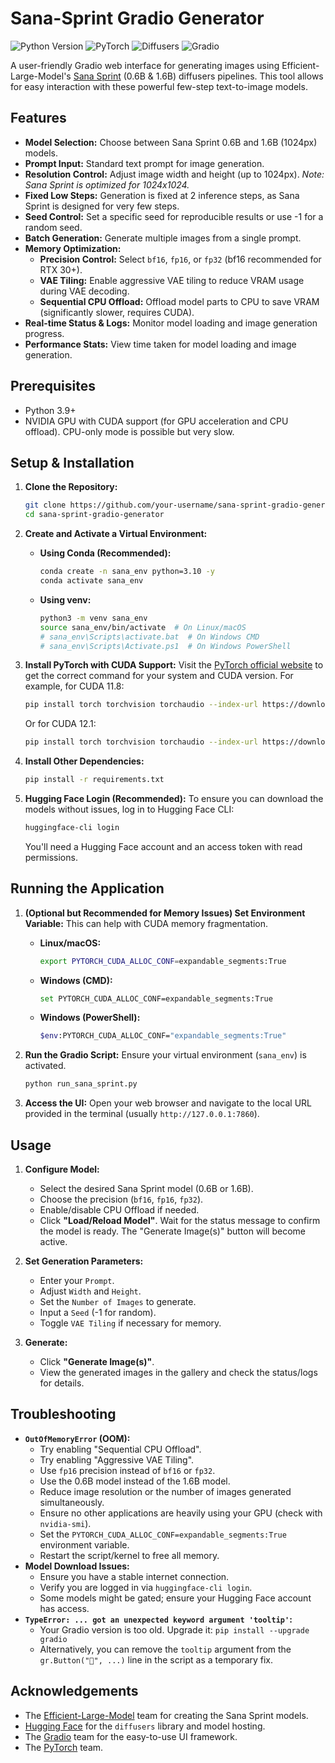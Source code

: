 # Sana-Sprint Gradio Generator

![Python Version](https://img.shields.io/badge/python-3.9+-blue.svg)
![PyTorch](https://img.shields.io/badge/PyTorch-%23EE4C2C.svg?logo=PyTorch&logoColor=white)
![Diffusers](https://img.shields.io/badge/🤗%20Diffusers-blue.svg)
![Gradio](https://img.shields.io/badge/Gradio-orange.svg)

A user-friendly Gradio web interface for generating images using Efficient-Large-Model's [Sana Sprint](https://huggingface.co/Efficient-Large-Model) (0.6B & 1.6B) diffusers pipelines. This tool allows for easy interaction with these powerful few-step text-to-image models.

## Features

*   **Model Selection:** Choose between Sana Sprint 0.6B and 1.6B (1024px) models.
*   **Prompt Input:** Standard text prompt for image generation.
*   **Resolution Control:** Adjust image width and height (up to 1024px). *Note: Sana Sprint is optimized for 1024x1024.*
*   **Fixed Low Steps:** Generation is fixed at 2 inference steps, as Sana Sprint is designed for very few steps.
*   **Seed Control:** Set a specific seed for reproducible results or use -1 for a random seed.
*   **Batch Generation:** Generate multiple images from a single prompt.
*   **Memory Optimization:**
    *   **Precision Control:** Select `bf16`, `fp16`, or `fp32` (bf16 recommended for RTX 30+).
    *   **VAE Tiling:** Enable aggressive VAE tiling to reduce VRAM usage during VAE decoding.
    *   **Sequential CPU Offload:** Offload model parts to CPU to save VRAM (significantly slower, requires CUDA).
*   **Real-time Status & Logs:** Monitor model loading and image generation progress.
*   **Performance Stats:** View time taken for model loading and image generation.

## Prerequisites

*   Python 3.9+
*   NVIDIA GPU with CUDA support (for GPU acceleration and CPU offload). CPU-only mode is possible but very slow.

## Setup & Installation

1.  **Clone the Repository:**
    ```bash
    git clone https://github.com/your-username/sana-sprint-gradio-generator.git
    cd sana-sprint-gradio-generator
    ```

2.  **Create and Activate a Virtual Environment:**
    *   **Using Conda (Recommended):**
        ```bash
        conda create -n sana_env python=3.10 -y
        conda activate sana_env
        ```
    *   **Using venv:**
        ```bash
        python3 -m venv sana_env
        source sana_env/bin/activate  # On Linux/macOS
        # sana_env\Scripts\activate.bat  # On Windows CMD
        # sana_env\Scripts\Activate.ps1  # On Windows PowerShell
        ```

3.  **Install PyTorch with CUDA Support:**
    Visit the [PyTorch official website](https://pytorch.org/get-started/locally/) to get the correct command for your system and CUDA version. For example, for CUDA 11.8:
    ```bash
    pip install torch torchvision torchaudio --index-url https://download.pytorch.org/whl/cu118
    ```
    Or for CUDA 12.1:
    ```bash
    pip install torch torchvision torchaudio --index-url https://download.pytorch.org/whl/cu121
    ```

4.  **Install Other Dependencies:**
    ```bash
    pip install -r requirements.txt
    ```

5.  **Hugging Face Login (Recommended):**
    To ensure you can download the models without issues, log in to Hugging Face CLI:
    ```bash
    huggingface-cli login
    ```
    You'll need a Hugging Face account and an access token with read permissions.

## Running the Application

1.  **(Optional but Recommended for Memory Issues) Set Environment Variable:**
    This can help with CUDA memory fragmentation.
    *   **Linux/macOS:**
        ```bash
        export PYTORCH_CUDA_ALLOC_CONF=expandable_segments:True
        ```
    *   **Windows (CMD):**
        ```bash
        set PYTORCH_CUDA_ALLOC_CONF=expandable_segments:True
        ```
    *   **Windows (PowerShell):**
        ```bash
        $env:PYTORCH_CUDA_ALLOC_CONF="expandable_segments:True"
        ```

2.  **Run the Gradio Script:**
    Ensure your virtual environment (`sana_env`) is activated.
    ```bash
    python run_sana_sprint.py
    ```

3.  **Access the UI:**
    Open your web browser and navigate to the local URL provided in the terminal (usually `http://127.0.0.1:7860`).

## Usage

1.  **Configure Model:**
    *   Select the desired Sana Sprint model (0.6B or 1.6B).
    *   Choose the precision (`bf16`, `fp16`, `fp32`).
    *   Enable/disable CPU Offload if needed.
    *   Click **"Load/Reload Model"**. Wait for the status message to confirm the model is ready. The "Generate Image(s)" button will become active.

2.  **Set Generation Parameters:**
    *   Enter your `Prompt`.
    *   Adjust `Width` and `Height`.
    *   Set the `Number of Images` to generate.
    *   Input a `Seed` (-1 for random).
    *   Toggle `VAE Tiling` if necessary for memory.

3.  **Generate:**
    *   Click **"Generate Image(s)"**.
    *   View the generated images in the gallery and check the status/logs for details.

## Troubleshooting

*   **`OutOfMemoryError` (OOM):**
    *   Try enabling "Sequential CPU Offload".
    *   Try enabling "Aggressive VAE Tiling".
    *   Use `fp16` precision instead of `bf16` or `fp32`.
    *   Use the 0.6B model instead of the 1.6B model.
    *   Reduce image resolution or the number of images generated simultaneously.
    *   Ensure no other applications are heavily using your GPU (check with `nvidia-smi`).
    *   Set the `PYTORCH_CUDA_ALLOC_CONF=expandable_segments:True` environment variable.
    *   Restart the script/kernel to free all memory.
*   **Model Download Issues:**
    *   Ensure you have a stable internet connection.
    *   Verify you are logged in via `huggingface-cli login`.
    *   Some models might be gated; ensure your Hugging Face account has access.
*   **`TypeError: ... got an unexpected keyword argument 'tooltip'`:**
    *   Your Gradio version is too old. Upgrade it: `pip install --upgrade gradio`
    *   Alternatively, you can remove the `tooltip` argument from the `gr.Button("🎲", ...)` line in the script as a temporary fix.

## Acknowledgements

*   The [Efficient-Large-Model](https://huggingface.co/Efficient-Large-Model) team for creating the Sana Sprint models.
*   [Hugging Face](https://huggingface.co/) for the `diffusers` library and model hosting.
*   The [Gradio](https://www.gradio.app/) team for the easy-to-use UI framework.
*   The [PyTorch](https://pytorch.org/) team.
